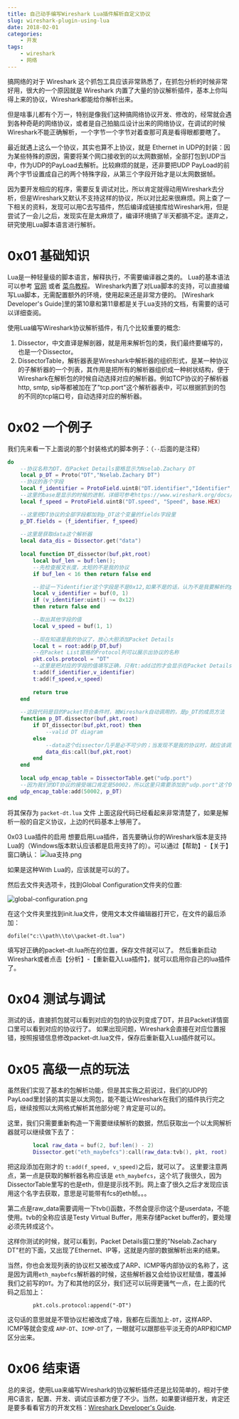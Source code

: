 ```yaml
---
title: 自己动手编写Wireshark Lua插件解析自定义协议
slug: wireshark-plugin-using-lua
date: 2018-02-01
categories:
    - 开发
tags:
    - wireshark
    - 网络
---
```


搞网络的对于 Wireshark 这个抓包工具应该非常熟悉了，在抓包分析的时候非常好用，很大的一个原因就是 Wireshark 内置了大量的协议解析插件，基本上你叫得上来的协议，Wireshark都能给你解析出来。

但是啥事儿都有个万一，特别是像我们这种搞网络协议开发、修改的，经常就会遇到各种奇葩的网络协议，或者是自己拍脑瓜设计出来的网络协议，在调试的时候Wireshark不能正确解析，一个字节一个字节对着查那可真是看得眼都要瞎了。

<!--more-->

最近就遇上这么一个协议，其实也算不上协议，就是 Ethernet in UDP的封装：因为某些特殊的原因，需要将某个网口接收到的以太网数据帧，全部打包到UDP当中，作为UDP的PayLoad去解析。比较麻烦的就是，还非要把UDP PayLoad的前两个字节设置成自己的两个特殊字段，从第三个字段开始才是以太网数据帧。

因为要开发相应的程序，需要反复调试对比，所以肯定就得动用Wireshark去分析，但是Wireshark又默认不支持这样的协议，所以对比起来很麻烦。网上查了一下相关的资料，发现可以用C去写插件，然后编译成链接库给Wireshark用，但是尝试了一会儿之后，发现实在是太麻烦了，编译环境搞了半天都搞不定。遂弃之，研究使用Lua脚本语言进行解析。


# 0x01 基础知识

Lua是一种轻量级的脚本语言，解释执行，不需要编译器之类的。 Lua的基本语法可以参考 [官网](http://www.lua.org/start.html) 或者 [菜鸟教程](http://www.runoob.com/lua/lua-tutorial.html)。
Wireshark内置了对Lua脚本的支持，可以直接编写Lua脚本，无需配置额外的环境，使用起来还是非常方便的。 [Wireshark Developer's Guide]里的第10章和第11章都是关于Lua支持的文档，有需要的话可以详细查阅。

使用Lua编写Wireshark协议解析插件，有几个比较重要的概念:
1. Dissector，中文直译是解剖器，就是用来解析包的类，我们最终要编写的，也是一个Dissector。
2. DissectorTable，解析器表是Wireshark中解析器的组织形式，是某一种协议的子解析器的一个列表，其作用是把所有的解析器组织成一种树状结构，便于Wireshark在解析包的时候自动选择对应的解析器。例如TCP协议的子解析器 http, smtp, sip等都被加在了"tcp.port"这个解析器表中，可以根据抓到的包的不同的tcp端口号，自动选择对应的解析器。


# 0x02 一个例子
我们先来看一下上面说的那个封装格式的脚本例子：（`--`后面的是注释）
```lua
do
    --协议名称为DT，在Packet Details窗格显示为Nselab.Zachary DT
    local p_DT = Proto("DT","Nselab.Zachary DT")
    --协议的各个字段
    local f_identifier = ProtoField.uint8("DT.identifier","Identifier", base.HEX)
    --这里的base是显示的时候的进制，详细可参考https://www.wireshark.org/docs/wsdg_html_chunked/lua_module_Proto.html#lua_class_ProtoField
    local f_speed = ProtoField.uint8("DT.speed", "Speed", base.HEX)

    --这里把DT协议的全部字段都加到p_DT这个变量的fields字段里
    p_DT.fields = {f_identifier, f_speed}
    
    --这里是获取data这个解析器
    local data_dis = Dissector.get("data")
    
    local function DT_dissector(buf,pkt,root)
        local buf_len = buf:len();
        --先检查报文长度，太短的不是我的协议
        if buf_len < 16 then return false end

        --验证一下identifier这个字段是不是0x12,如果不是的话，认为不是我要解析的packet
        local v_identifier = buf(0, 1)
        if (v_identifier:uint() ~= 0x12)
        then return false end

        --取出其他字段的值
        local v_speed = buf(1, 1)
        
        --现在知道是我的协议了，放心大胆添加Packet Details
        local t = root:add(p_DT,buf)
        --在Packet List窗格的Protocol列可以展示出协议的名称
        pkt.cols.protocol = "DT"
        --这里是把对应的字段的值填写正确，只有t:add过的才会显示在Packet Details信息里. 所以在之前定义fields的时候要把所有可能出现的都写上，但是实际解析的时候，如果某些字段没出现，就不要在这里add
        t:add(f_identifier,v_identifier)
        t:add(f_speed,v_speed)
        
        return true
    end
    
    --这段代码是目的Packet符合条件时，被Wireshark自动调用的，是p_DT的成员方法
    function p_DT.dissector(buf,pkt,root) 
        if DT_dissector(buf,pkt,root) then
            --valid DT diagram
        else
            --data这个dissector几乎是必不可少的；当发现不是我的协议时，就应该调用data
            data_dis:call(buf,pkt,root)
        end
    end
    
    local udp_encap_table = DissectorTable.get("udp.port")
    --因为我们的DT协议的接受端口肯定是50002，所以这里只需要添加到"udp.port"这个DissectorTable里，并且指定值为50002即可。
    udp_encap_table:add(50002, p_DT)
end
```

将其保存为 `packet-dt.lua` 文件
上面这段代码已经看起来非常清楚了，如果是解析一般的自定义协议，上边的代码基本上够用了。

0x03 Lua插件的启用
想要启用Lua插件，首先要确认你的Wireshark版本是支持Lua的（Windows版本默认应该都是启用支持了的）。可以通过【帮助】-【关于】窗口确认：
![lua支持.png][1]

如果是这种With Lua的，应该就是可以的了。

然后去文件夹选项卡，找到Global Configuration文件夹的位置:

![global-configuration.png][2]

在这个文件夹里找到init.lua文件，使用文本文件编辑器打开它，在文件的最后添加：
```
dofile("c:\\path\\to\\packet-dt.lua")
```
填写好正确的packet-dt.lua所在的位置，保存文件就可以了。
然后重新启动Wireshark或者点击【分析】-【重新载入Lua插件】，就可以启用你自己的lua插件了。

# 0x04 测试与调试

测试的话，直接抓包就可以看到对应的包的协议列变成了DT，并且Packet详情窗口里可以看到对应的协议行了。
如果出现问题，Wireshark会直接在对应位置报错，按照报错信息修改packet-dt.lua文件，保存后重新载入Lua插件就可以。

# 0x05 高级一点的玩法
虽然我们实现了基本的包解析功能，但是其实我之前说过，我们的UDP的PayLoad里封装的其实是以太网包，能不能让Wireshark在我们的插件执行完之后，继续按照以太网格式解析其他部分呢？肯定是可以的。

这里，我们只需要重新构造一下需要继续解析的数据，然后获取出一个以太网解析器就可以继续做下去了：
```lua
        local raw_data = buf(2, buf:len() - 2)
        Dissector.get("eth_maybefcs"):call(raw_data:tvb(), pkt, root)
```

把这段添加在刚才的 `t:add(f_speed, v_speed)`之后，就可以了。
这里要注意两点，第一点是获取的解析器名称应该是 `eth_maybefcs`，这个坑了我很久，因为DissectorTable里写的也是eth，但是提示找不到。网上查了很久之后才发现应该用这个名字去获取，意思是可能带有fcs的eth帧。。。

第二点是raw_data需要调用一下tvb()函数，不然会提示你这个是userdata，不能使用。tvb的全称应该是Testy Virtual Buffer，用来存储Packet buffer的，要处理必须先转成这个。

这样你测试的时候，就可以看到，Packet Details窗口里的"Nselab.Zachary DT"栏的下面，又出现了Ethernet、IP等，这就是内部的数据解析出来的结果。

当然，你也会发现列表的协议栏又被改成了ARP、ICMP等内部协议的名称了，这是因为调用`eth_maybefcs`解析器的时候，这些解析器又会给协议栏赋值，覆盖掉我们之前写的`DT`。为了和其他的区分，我们还可以玩得更骚气一点，在上面的代码之后加上：
```
        pkt.cols.protocol:append("-DT")
```
这句话的意思就是不管协议栏被改成了啥，我都在后面加上`-DT`，这样ARP、ICMP等就会变成 `ARP-DT`、`ICMP-DT`了，一眼就可以跟那些平淡无奇的ARP和ICMP区分出来。


# 0x06 结束语
总的来说，使用Lua来编写Wireshark的协议解析插件还是比较简单的，相对于使用C语言，配置、开发、调试应该都方便了不少。当然，如果要详细开发，肯定还是要多看看官方的开发文档：[Wireshark Developer's Guide](https://www.wireshark.org/docs/wsdg_html_chunked/).

  [1]: lua支持.png
  [2]: global-configuration.png